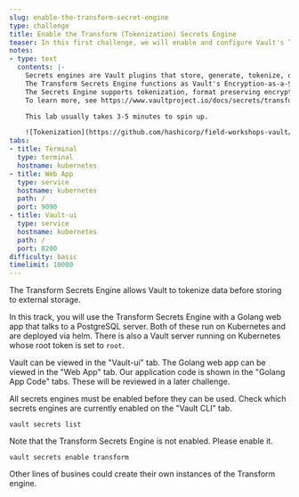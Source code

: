```yaml
---
slug: enable-the-transform-secret-engine
type: challenge
title: Enable the Transform (Tokenization) Secrets Engine
teaser: In this first challenge, we will enable and configure Vault's Transform Secrets Engine with data tokenization.
notes:
- type: text
  contents: |-
    Secrets engines are Vault plugins that store, generate, tokenize, or encrypt data.
    The Transform Secrets Engine functions as Vault's Encryption-as-a-Service and Tokenization solution.
    The Secrets Engine supports tokenization, format preserving encryption, and data masking transformations.
    To learn more, see https://www.vaultproject.io/docs/secrets/transform/tokenization.

    This lab usually takes 3-5 minutes to spin up.

    ![Tokenization](https://github.com/hashicorp/field-workshops-vault/raw/main/instruqt-tracks/vault-advanced-data-protection-with-tokenization/assets/images/tokenization_overview.png)
tabs:
- title: Terminal
  type: terminal
  hostname: kubernetes
- title: Web App
  type: service
  hostname: kubernetes
  path: /
  port: 9090
- title: Vault-ui
  type: service
  hostname: kubernetes
  path: /
  port: 8200
difficulty: basic
timelimit: 10000
---
```

  The Transform Secrets Engine allows Vault to tokenize data before storing to external storage.

  In this track, you will use the Transform Secrets Engine with a Golang web app that talks to a PostgreSQL server.
  Both of these run on Kubernetes and are deployed via helm. There is also a Vault server running on Kubernetes whose root token is set to `root`.

  Vault can be viewed in the "Vault-ui" tab.
  The Golang web app can be viewed in the "Web App" tab.
  Our application code is shown in the "Golang App Code" tabs. These will be reviewed in a later challenge.

  All secrets engines must be enabled before they can be used. Check which secrets engines are currently enabled on the "Vault CLI" tab.
  ```
  vault secrets list
  ```
  Note that the Transform Secrets Engine is not enabled. Please enable it.
  ```
  vault secrets enable transform
  ```
  Other lines of busines could create their own instances of the Transform engine.